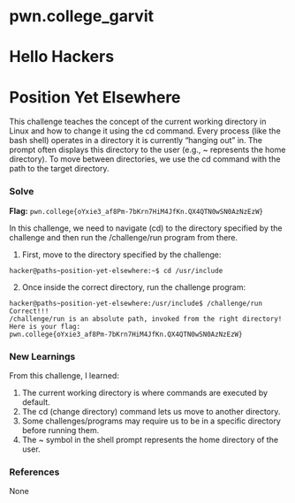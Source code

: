# pwn.college_garvit
# Hello Hackers

# Position Yet Elsewhere
This challenge teaches the concept of the current working directory in Linux and how to change it using the cd command.
Every process (like the bash shell) operates in a directory it is currently “hanging out” in. The prompt often displays this directory to the user (e.g., ~ represents the home directory).
To move between directories, we use the cd command with the path to the target directory.

### Solve
**Flag:** `pwn.college{oYxie3_af8Pm-7bKrn7HiM4JfKn.QX4QTN0wSN0AzNzEzW}`

In this challenge, we need to navigate (cd) to the directory specified by the challenge and then run the /challenge/run program from there.
1. First, move to the directory specified by the challenge:
```
hacker@paths~position-yet-elsewhere:~$ cd /usr/include
```
2. Once inside the correct directory, run the challenge program:
```
hacker@paths~position-yet-elsewhere:/usr/include$ /challenge/run
Correct!!!
/challenge/run is an absolute path, invoked from the right directory!
Here is your flag:
pwn.college{oYxie3_af8Pm-7bKrn7HiM4JfKn.QX4QTN0wSN0AzNzEzW}
```

### New Learnings
From this challenge, I learned:

1. The current working directory is where commands are executed by default.
2. The cd (change directory) command lets us move to another directory.
3. Some challenges/programs may require us to be in a specific directory before running them.
4. The ~ symbol in the shell prompt represents the home directory of the user.

### References 
None